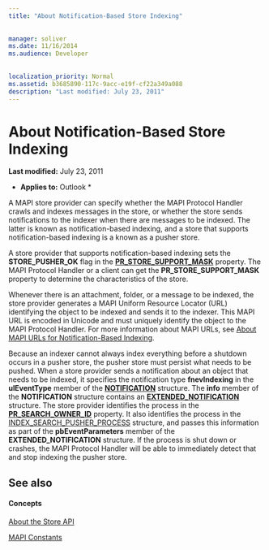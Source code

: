 ```yaml
---
title: "About Notification-Based Store Indexing"
 
 
manager: soliver
ms.date: 11/16/2014
ms.audience: Developer
 
 
localization_priority: Normal
ms.assetid: b3685890-117c-9acc-e19f-cf22a349a088
description: "Last modified: July 23, 2011"
---
```


# About Notification-Based Store Indexing

 **Last modified:** July 23, 2011 
  
 * **Applies to:** Outlook * 
  
A MAPI store provider can specify whether the MAPI Protocol Handler crawls and indexes messages in the store, or whether the store sends notifications to the indexer when there are messages to be indexed. The latter is known as notification-based indexing, and a store that supports notification-based indexing is a known as a pusher store.
  
A store provider that supports notification-based indexing sets the **STORE_PUSHER_OK** flag in the **[PR_STORE_SUPPORT_MASK](pidtagstoresupportmask-canonical-property.md)** property. The MAPI Protocol Handler or a client can get the **PR_STORE_SUPPORT_MASK** property to determine the characteristics of the store. 
  
Whenever there is an attachment, folder, or a message to be indexed, the store provider generates a MAPI Uniform Resource Locator (URL) identifying the object to be indexed and sends it to the indexer. This MAPI URL is encoded in Unicode and must uniquely identify the object to the MAPI Protocol Handler. For more information about MAPI URLs, see [About MAPI URLs for Notification-Based Indexing](about-mapi-urls-for-notification-based-indexing.md).
  
Because an indexer cannot always index everything before a shutdown occurs in a pusher store, the pusher store must persist what needs to be pushed. When a store provider sends a notification about an object that needs to be indexed, it specifies the notification type **fnevIndexing** in the **ulEventType** member of the **[NOTIFICATION](notification.md)** structure. The **info** member of the **NOTIFICATION** structure contains an **[EXTENDED_NOTIFICATION](extended_notification.md)** structure. The store provider identifies the process in the **[PR_SEARCH_OWNER_ID](pidtagsearchownerid-canonical-property.md)** property. It also identifies the process in the [INDEX_SEARCH_PUSHER_PROCESS](index_search_pusher_process.md) structure, and passes this information as part of the **pbEventParameters** member of the **EXTENDED_NOTIFICATION** structure. If the process is shut down or crashes, the MAPI Protocol Handler will be able to immediately detect that and stop indexing the pusher store. 
  
## See also

#### Concepts

[About the Store API](about-the-store-api.md)
  
[MAPI Constants](mapi-constants.md)

